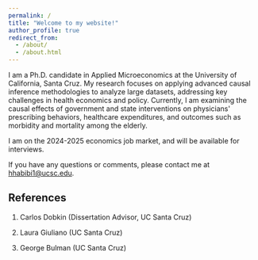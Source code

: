 ```yaml
---
permalink: /
title: "Welcome to my website!"
author_profile: true
redirect_from: 
  - /about/
  - /about.html
---
```







I am a Ph.D. candidate in Applied Microeconomics at the University of California, Santa Cruz. My research focuses on applying advanced causal inference methodologies to analyze large datasets, addressing key challenges in health economics and policy. Currently, I am examining the causal effects of government and state interventions on physicians' prescribing behaviors, healthcare expenditures, and outcomes such as morbidity and mortality among the elderly.

I am on the 2024-2025 economics job market, and will be available for interviews.

If you have any questions or comments, please contact me at [hhabibi1@ucsc.edu](mailto:hhabibi1@ucsc.edu).



## References

1. Carlos Dobkin (Dissertation Advisor, UC Santa Cruz)

2. Laura Giuliano (UC Santa Cruz)

3. George Bulman (UC Santa Cruz)
